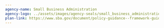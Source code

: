 ```yaml
---
agency-name: Small Business Administration
agency-logo: ../assets/images/agency-seals/small_business_administration_seal.png
plan-link: https://www.sba.gov/document/policy-guidance--framework-guidelines-program-evaluation-us-small-business-administration
---
```


